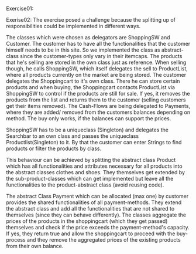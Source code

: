 Exercise01:




Exerise02:
The exercise posed a challenge because the splitting up 
of responsibilities could be implemented in different ways.

The classes which were chosen as delegators are ShoppingSW
and Customer.
The customer has to have all the functionalities that the 
customer himself needs to be in this site.
So we implemented the class as abstract-class since the 
customer-types only vary in their itemcaps.
The products that he's selling are stored in the own class
just as reference. When selling though, he calls ShoppingSW, 
which itself delegates the sell to ProductList, where all 
products currently on the market are being stored.
The customer delegates the Shoppingcart to it's own class.
There he can store certain products and when buying,
the Shoppingcart contacts ProductList via ShoppingSW to 
control if the products are still for sale.
If yes, it removes the products from the list and returns 
them to the customer (selling customers get their items removed).
The Cash-Flows are being delegated to Payments, where they are added/
removed from the customers balances depending on method.
The buy only works, if the balances can support the prices.

ShoppingSW has to be a uniqueclass (Singleton) and delegates the 
Searchbar to an own class and passes the uniqueclass Productlist(Singleton)
to it. By that the customer can enter Strings to find products or
filter the products by class.

This behaviour can be achieved by splitting the abstract class Product
which has all functionalities and attributes necessary for all products
into the abstract classes clothes and shoes. They themselves get
extended by the sub-product-classes which can get implemented but leave
all the functionalities to the product-abstract class (avoid reusing code).

The abstract Class Payment which can be allocated (max one) by customer
provides the shared functionalities of all payment-methods.
They extend the abstract class and add all the functionalities that are 
not shared to themselves (since they can behave differently).
The classes aggregate the prices of the products in the shoppingcart (which they get passed)
themselves and check if the price exceeds the payment-method's capacity.
If yes, they return true and allow the shoppingcart to proceed with the buy-process and
they remove the aggregated prices of the existing products from their own balance.



